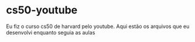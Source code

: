 # cs50-youtube
Eu fiz o curso cs50 de harvard pelo youtube. Aqui estão os arquivos que eu desenvolvi enquanto seguia as aulas
